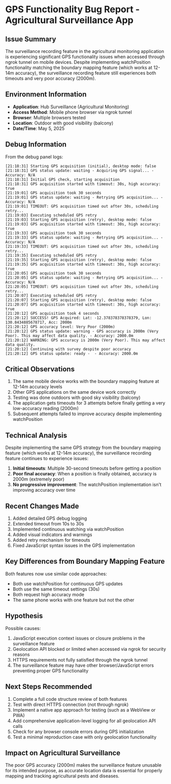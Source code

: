 # GPS Functionality Bug Report - Agricultural Surveillance App

## Issue Summary
The surveillance recording feature in the agricultural monitoring application is experiencing significant GPS functionality issues when accessed through ngrok tunnel on mobile devices. Despite implementing watchPosition functionality matching the boundary mapping feature (which works at 12-14m accuracy), the surveillance recording feature still experiences both timeouts and very poor accuracy (2000m).

## Environment Information
- **Application**: Hub Surveillance (Agricultural Monitoring)
- **Access Method**: Mobile phone browser via ngrok tunnel
- **Browser**: Multiple browsers tested
- **Location**: Outdoor with good visibility (balcony)
- **Date/Time**: May 5, 2025

## Debug Information
From the debug panel logs:
```
[21:18:31] Starting GPS acquisition (initial), desktop mode: false
[21:18:31] GPS status update: waiting - Acquiring GPS signal... - Accuracy: N/A
[21:18:31] Initial GPS check, starting acquisition
[21:18:31] GPS acquisition started with timeout: 30s, high accuracy: true
[21:19:01] GPS acquisition took 30 seconds
[21:19:01] GPS status update: waiting - Retrying GPS acquisition... - Accuracy: N/A
[21:19:01] TIMEOUT: GPS acquisition timed out after 30s, scheduling retry...
[21:19:03] Executing scheduled GPS retry
[21:19:03] Starting GPS acquisition (retry), desktop mode: false
[21:19:03] GPS acquisition started with timeout: 30s, high accuracy: true
[21:19:33] GPS acquisition took 30 seconds
[21:19:33] GPS status update: waiting - Retrying GPS acquisition... - Accuracy: N/A
[21:19:33] TIMEOUT: GPS acquisition timed out after 30s, scheduling retry...
[21:19:35] Executing scheduled GPS retry
[21:19:35] Starting GPS acquisition (retry), desktop mode: false
[21:19:35] GPS acquisition started with timeout: 30s, high accuracy: true
[21:20:05] GPS acquisition took 30 seconds
[21:20:05] GPS status update: waiting - Retrying GPS acquisition... - Accuracy: N/A
[21:20:05] TIMEOUT: GPS acquisition timed out after 30s, scheduling retry...
[21:20:07] Executing scheduled GPS retry
[21:20:07] Starting GPS acquisition (retry), desktop mode: false
[21:20:07] GPS acquisition started with timeout: 30s, high accuracy: true
[21:20:12] GPS acquisition took 4 seconds
[21:20:12] SUCCESS! GPS Acquired: Lat: -12.378378378378379, Lon: 130.8434885678717, Acc: 2000m
[21:20:12] GPS accuracy level: Very Poor (2000m)
[21:20:12] GPS status update: warning - GPS accuracy is 2000m (Very Poor). This may affect data quality. - Accuracy: 2000.0m
[21:20:12] WARNING: GPS accuracy is 2000m (Very Poor). This may affect data quality.
[21:20:12] Continuing with survey despite poor accuracy
[21:20:12] GPS status update: ready -  - Accuracy: 2000.0m
```

## Critical Observations
1. The same mobile device works with the boundary mapping feature at 12-14m accuracy levels
2. Other GPS applications on the same device work correctly
3. Testing was done outdoors with good sky visibility (balcony)
4. The application gets timeouts for 3 attempts before finally getting a very low-accuracy reading (2000m)
5. Subsequent attempts failed to improve accuracy despite implementing watchPosition

## Technical Analysis

Despite implementing the same GPS strategy from the boundary mapping feature (which works at 12-14m accuracy), the surveillance recording feature continues to experience issues:

1. **Initial timeouts**: Multiple 30-second timeouts before getting a position
2. **Poor final accuracy**: When a position is finally obtained, accuracy is 2000m (extremely poor)
3. **No progressive improvement**: The watchPosition implementation isn't improving accuracy over time

## Recent Changes Made
1. Added detailed GPS debug logging
2. Extended timeout from 10s to 30s
3. Implemented continuous watching via watchPosition
4. Added visual indicators and warnings
5. Added retry mechanism for timeouts
6. Fixed JavaScript syntax issues in the GPS implementation

## Key Differences from Boundary Mapping Feature
Both features now use similar code approaches:
- Both use watchPosition for continuous GPS updates
- Both use the same timeout settings (30s)
- Both request high accuracy mode
- The same phone works with one feature but not the other

## Hypothesis
Possible causes:
1. JavaScript execution context issues or closure problems in the surveillance feature
2. Geolocation API blocked or limited when accessed via ngrok for security reasons
3. HTTPS requirements not fully satisfied through the ngrok tunnel
4. The surveillance feature may have other browser/JavaScript errors preventing proper GPS functionality

## Next Steps Recommended
1. Complete a full code structure review of both features
2. Test with direct HTTPS connection (not through ngrok)
3. Implement a native app approach for testing (such as a WebView or PWA)
4. Add comprehensive application-level logging for all geolocation API calls
5. Check for any browser console errors during GPS initialization
6. Test a minimal reproduction case with only geolocation functionality

## Impact on Agricultural Surveillance
The poor GPS accuracy (2000m) makes the surveillance feature unusable for its intended purpose, as accurate location data is essential for properly mapping and tracking agricultural pests and diseases.
